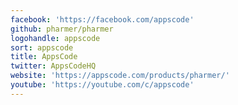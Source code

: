 ```yaml
---
facebook: 'https://facebook.com/appscode'
github: pharmer/pharmer
logohandle: appscode
sort: appscode
title: AppsCode
twitter: AppsCodeHQ
website: 'https://appscode.com/products/pharmer/'
youtube: 'https://youtube.com/c/appscode'
---
```

